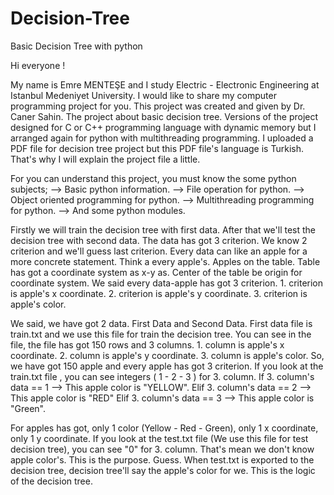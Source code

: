 # Decision-Tree
Basic Decision Tree with python

Hi everyone !
  
  My name is Emre MENTEŞE and I study Electric - Electronic Engineering at Istanbul Medeniyet University. I would like to share my computer programming project for you. This project was created and given by Dr. Caner Sahin. The project about basic decision tree. Versions of the project designed for C or C++ programming language with dynamic memory but I arranged again for python with multithreading programming. I uploaded a PDF file for decision tree project but this PDF file's language is Turkish. That's why I will explain the project file a little.
  
For you can understand this project, you must know the some python subjects;
--> Basic python information.
--> File operation for python.
--> Object oriented programming for python.
--> Multithreading programming for python.
--> And some python modules.

  Firstly we will train the decision tree with first data. After that we'll test the decision tree with second data. The data has got 3 criterion. We know 2 criterion and we'll guess last criterion. Every data can like an apple for a more concrete statement. Think a every apple's. Apples on the table. Table has got a coordinate system as x-y as. Center of the table be origin for coordinate system. We said every data-apple has got 3 criterion. 1. criterion is apple's x coordinate. 2. criterion is apple's y coordinate. 3. criterion is apple's color.
  
  We said, we have got 2 data. First Data and Second Data. First data file is train.txt and we use this file for train the decision tree. You can see in the file, the file has got 150 rows and 3 columns. 1. column is apple's x coordinate. 2. column is apple's y coordinate. 3. column is apple's color. So, we have got 150 apple and every apple has got 3 criterion. If you look at the train.txt file , you can see integers ( 1 - 2 - 3 ) for 3. column. If 3. column's data == 1 --> This apple color is "YELLOW". Elif 3. column's data == 2 --> This apple color is "RED" Elif 3. column's data == 3 --> This apple color is "Green".
  
  For apples has got, only 1 color (Yellow - Red - Green), only 1 x coordinate, only  1 y coordinate. If you look at the test.txt file (We use this file for test decision tree), you can see "0" for 3. column. That's mean we don't know apple color's. This is the purpose. Guess. When test.txt is exported to the decision tree, decision tree'll say the apple's color for we. This is the logic of the decision tree.
 
